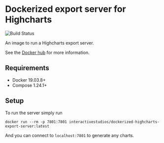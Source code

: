 # Dockerized export server for Highcharts

![Build Status](https://img.shields.io/docker/build/interactivestudios/dockerized-highcharts-export-server)
 
An image to run a Highcharts export server.

See the [Docker hub](https://hub.docker.com/repository/docker/interactivestudios/dockerized-highcharts-export-server) for more information.

## Requirements

 * Docker 19.03.8+
 * Compose 1.24.1+

 ## Setup

To run the server simply run
```console
docker run --rm -p 7801:7801 interactivestudios/dockerized-highcharts-export-server:latest
```

And you can connect to `localhost:7801` to generate any charts.
